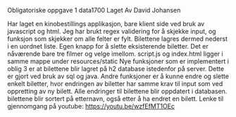 Obligatoriske oppgave 1 data1700 Laget Av David Johansen

Har laget en kinobestillings applikasjon, bare klient side ved bruk av javascript og html. 
Jeg har brukt regex validering for å skjekke input, og funksjon som skjekker om alle felter er fylt.
Bilettene lagres dermed nederst i en uordnet liste. Egen knapp for å slette eksisterende biletter. 
Det er nåværende bare tre filmer og velge imellom. script.js og index.html ligger i samme mappe under resources/static
Nye funksjoner som er implementert i oblig 3 er at bilettene blir lagret på h2 database istedenfor på server. Dette er gjort ved bruk av sql og java.
Andre funksjoner er å kunne endre og slette enkelt biletter, hvor endringen av biletter har samme krav til input som ved oppretting av ny bilett.
Alle endringer til bilettene blir oppdatert i databasen.
bilettene blir sortert på etternavn, også etter å ha endret en bilett.
Lenke til gjennomgang på youtube:
https://youtu.be/wzfEfMT1OEc
